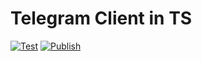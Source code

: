 # Telegram Client in TS

[![Test](https://github.com/nexys-system/telegram-client/actions/workflows/test.yml/badge.svg)](https://github.com/nexys-system/telegram-client/actions/workflows/test.yml)
[![Publish](https://github.com/nexys-system/telegram-client/actions/workflows/publish.yml/badge.svg)](https://github.com/nexys-system/telegram-client/actions/workflows/publish.yml)
